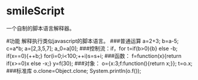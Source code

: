 # smileScript
一个自制的脚本语言解释器。

#功能
解释执行类似javascript的脚本语言。
###普通运算
a=2+3;
b=a-5;
c=a*b;
a=[2,3,5,7];
a_0=a[0];
###控制流：if，for
t=if(b>0){b} else -b;
if(x==0){++b;}
for(i=0;i<100;++i)s=s+i;
###函数：
f=function(x){return if(x>=0)x else -x;}
y=f(30);
###对象：
o={x:3;f:function(){return x;}};
t=o.x;
###标准库
o.clone=Object.clone;
System.println(o.f());
